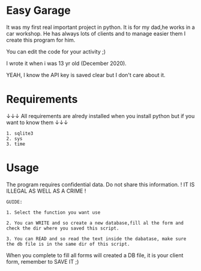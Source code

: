 # Easy Garage
It was my first real important project in python. It is for my dad,he works in a car workshop.
He has always lots of clients and to manage easier them I create this program for him.

You can edit the code for your activity ;)


I wrote it when i was 13 yr old (December 2020).

YEAH, I know the API key is saved clear but I don't care about it.

# Requirements
↓↓↓ All requirements are alredy installed when you install python but if you want to know them ↓↓↓

    1. sqlite3
    2. sys
    3. time


# Usage
The program requires confidential data. Do not share this information. ! IT IS ILLEGAL AS WELL AS A CRIME !

    GUIDE:

    1. Select the function you want use

    2. You can WRITE and so create a new database,fill al the form and check the dir where you saved this script.
    
    3. You can READ and so read the text inside the dabatase, make sure the db file is in the same dir of this script. 
    

When you complete to fill all forms will created a DB file, it is your client form, remember to SAVE IT ;)
